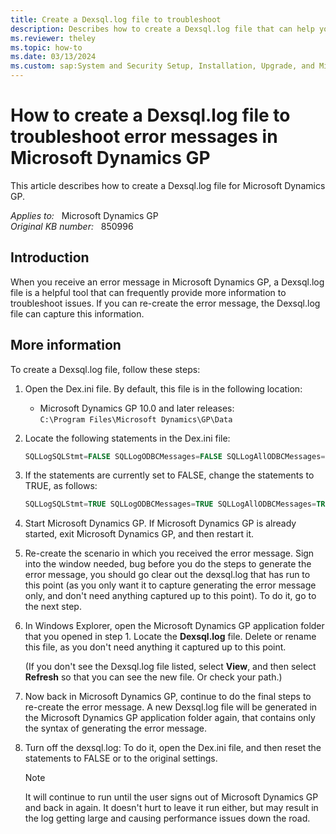 ```yaml
---
title: Create a Dexsql.log file to troubleshoot
description: Describes how to create a Dexsql.log file that can help you troubleshoot error messages.
ms.reviewer: theley
ms.topic: how-to
ms.date: 03/13/2024
ms.custom: sap:System and Security Setup, Installation, Upgrade, and Migrations
---
```

# How to create a Dexsql.log file to troubleshoot error messages in Microsoft Dynamics GP

This article describes how to create a Dexsql.log file for Microsoft Dynamics GP.

_Applies to:_ &nbsp; Microsoft Dynamics GP  
_Original KB number:_ &nbsp; 850996

## Introduction

When you receive an error message in Microsoft Dynamics GP, a Dexsql.log file is a helpful tool that can frequently provide more information to troubleshoot issues. If you can re-create the error message, the Dexsql.log file can capture this information.

## More information

To create a Dexsql.log file, follow these steps:

1. Open the Dex.ini file. By default, this file is in the following location:
   - Microsoft Dynamics GP 10.0 and later releases:  
       `C:\Program Files\Microsoft Dynamics\GP\Data`

2. Locate the following statements in the Dex.ini file:

    ```sql
    SQLLogSQLStmt=FALSE SQLLogODBCMessages=FALSE SQLLogAllODBCMessages=FALSE
    ```

3. If the statements are currently set to FALSE, change the statements to TRUE, as follows:

    ```sql
    SQLLogSQLStmt=TRUE SQLLogODBCMessages=TRUE SQLLogAllODBCMessages=TRUE
    ```

4. Start Microsoft Dynamics GP. If Microsoft Dynamics GP is already started, exit Microsoft Dynamics GP, and then restart it.
5. Re-create the scenario in which you received the error message. Sign into the window needed, bug before you do the steps to generate the error message, you should go clear out the dexsql.log that has run to this point (as you only want it to capture generating the error message only, and don't need anything captured up to this point). To do it, go to the next step.
6. In Windows Explorer, open the Microsoft Dynamics GP application folder that you opened in step 1. Locate the **Dexsql.log** file. Delete or rename this file, as you don't need anything it captured up to this point.

    (If you don't see the Dexsql.log file listed, select **View**, and then select **Refresh** so that you can see the new file. Or check your path.)
7. Now back in Microsoft Dynamics GP, continue to do the final steps to re-create the error message. A new Dexsql.log file will be generated in the Microsoft Dynamics GP application folder again, that contains only the syntax of generating the error message.
8. Turn off the dexsql.log: To do it, open the Dex.ini file, and then reset the statements to FALSE or to the original settings.

    > [!NOTE]
    > It will continue to run until the user signs out of Microsoft Dynamics GP and back in again. It doesn't hurt to leave it run either, but may result in the log getting large and causing performance issues down the road.
